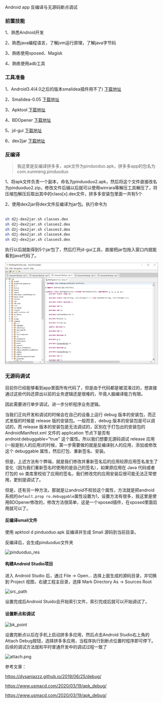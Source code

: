 Android app 反编译与无源码断点调试

### 前置技能

1、熟悉Android开发

2、熟悉java编程语言，了解jvm运行原理，了解java字节码

3、熟练使用xposed、Magisk

4、熟练使用adb工具

### 工具准备

1、Android3.4(4.0之后的版本smalidea插件用不了) [下载地址](https://developer.android.com/studio/archive?hl=zh-cn)

2、Smalidea-0.05 [下载地址](https://bitbucket.org/JesusFreke/smali/downloads/)

3、Apktool [下载地址](https://ibotpeaches.github.io/Apktool/)

4、BDOpener [下载地址](https://github.com/riusksk/BDOpener)

5、jd-gui [下载地址](https://github.com/java-decompiler/jd-gui)

6、dex2jar [下载地址](https://github.com/pxb1988/dex2jar)


### 反编译

> 我这里是反编译拼多多，apk文件为pinduoduo.apk，拼多多app的包名为com.xunmeng.pinduoduo

1、将apk文件负责一个副本，命名为pinduoduo2.apk，然后将这个文件直接改名为pinduoduo2.zip，修改文件后缀以后就可以使用winrara等解压工具解压了，将压缩包解压后取出其中的class[x].dex文件，拼多多安装包里面一共有5个

2、使用dex2jar将dex文件反编译为jar包。执行命令为

```bash

sh d2j-dex2jar.sh classes.dex
sh d2j-dex2jar.sh classes2.dex
sh d2j-dex2jar.sh classes3.dex
sh d2j-dex2jar.sh classes4.dex
sh d2j-dex2jar.sh classes5.dex

```

执行以后就能得到5个jar包了，然后打开jd-gui工具，直接把jar包拖入窗口内就能看到java代码了。

![jd-gui](/img/articleImg/apk_1.png)

### 无源码调试

目前你已经能够看到app里面所有代码了，但是由于代码都是被混淆过的，想直接通过这些代码还原出以前的业务逻辑还是很难的，毕竟人脑编译能力有限。

因此需要进行单步调试，进一步分析程序业务逻辑。

当我们正向开发和调试的时候会在自己的设备上运行 debug 版本的安装包，而正式发版的时候是 release 版的安装包。一般而言，debug 版本的安装包是可以调试的，而 release 版本的安装包是无法调试的，区别在于打包出的安装包的 AndroidManifest.xml 文件的 application 节点下是否有 android:debuggable="true" 这个属性。所以我们想要无源码调试 release 应用(一般是别人的应用)的时候，第一步需要做的就是反编译别人的应用，添加或修改这个 debuggable 属性，然后打包、重新签名、安装。

但是，上述方法有个弊端，就是我们修改并重新签名后的应用较原应用签名发生了变化（因为我们重新签名时使用的是自己的签名），如果原应用在 Java 代码或者打包的 so 类库里校验了应用的签名，我们修改完的应用安装后很可能无法正常使用，更别提调试了。

但是，还有另一种方法，那就是让android不校验这个属性，方法就是把android系统的`default.prop ro.debuggable`属性设置为1，设置方法有很多，我这里是使用BDOpener修改的，修改方法很简单，这是一个xposed插件，在xposed里面启用就可以了。


#### 反编译smali文件

使用 apktool d pinduoduo.apk 反编译并生成 Smali 源码到当前目录。

反编译后，会生成pinduoduo文件夹

![pinduoduo_res](//img/articleImg/pinduoduo_res.png)

#### 构建Android Studio项目

进入 Android Studio 后，通过 File -> Open… 选择上面生成的源码目录，并切换到 Project 视图，右键工程主目录，选择 Mark Directory As -> Sources Root

![src_path](//img/articleImg/res_path.png)

设置完成后Android Stuido会开始索引文件，索引完成后就可以开始调试了。

#### 设置断点和调试

![bk_point](//img/articleImg/bk_point.png)

设置完断点以后在手机上启动拼多多应用，然后点击Android Studio右上角的Attach Debug按钮，选择拼多多应用，当程序执行到断点位置时程序即可停下。后续的调试方法就和平时普通开发中的调试过程一致了

![attach.png](//img/articleImg/attach.png)





参考文章：

https://dysaniazzz.github.io/2019/06/25/debug/

https://www.usmacd.com/2020/03/19/apk_debug/

https://www.usmacd.com/2020/03/19/apk_debug/







